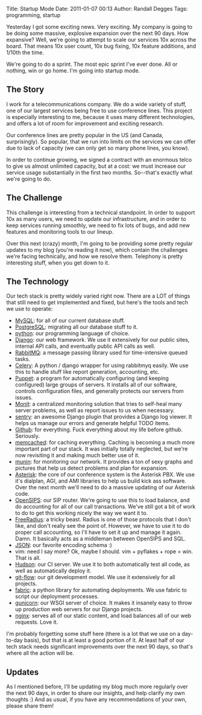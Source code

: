 Title: Startup Mode
Date: 2011-01-07 00:13
Author: Randall Degges
Tags: programming, startup


Yesterday I got some exciting news. Very exciting. My company is going to be
doing some massive, explosive expansion over the next 90 days. How expansive?
Well, we're going to attempt to scale our services 10x across the board. That
means 10x user count, 10x bug fixing, 10x feature additions, and 1/10th the
time.

We're going to do a sprint. The most epic sprint I've ever done. All or nothing,
win or go home. I'm going into startup mode.


## The Story

I work for a telecommunications company. We do a wide variety of stuff, one of
our largest services being free to use conference lines. This project is
especially interesting to me, because it uses many different technologies, and
offers a lot of room for improvement and exciting research.

Our conference lines are pretty popular in the US (and Canada, surprisingly). So
popular, that we run into limits on the services we can offer due to lack of
capacity (we can only get so many phone lines, you know).

In order to continue growing, we signed a contract with an enormous telco to
give us almost unlimited capacity, but at a cost: we must increase our service
usage substantially in the first two months. So--that's exactly what we're going
to do.


## The Challenge

This challenge is interesting from a technical standpoint. In order to support
10x as many users, we need to update our infrastructure, and in order to keep
services running smoothly, we need to fix lots of bugs, and add new features and
monitoring tools to our lineup.

Over this next (crazy) month, I'm going to be providing some pretty regular
updates to my blog (you're reading it now), which contain the challenges we're
facing technically, and how we resolve them. Telephony is pretty interesting
stuff, when you get down to it.


## The Technology

Our tech stack is pretty widely varied right now. There are a LOT of things that
still need to get implemented and fixed, but here's the tools and tech we use to
operate:

-   [MySQL][]: for all of our current database stuff.
-   [PostgreSQL][]: migrating all our database stuff to it.
-   [python][]: our programming language of choice.
-   [Django][]: our web framework. We use it extensively for our public sites,
    internal API calls, and eventually public API calls as well.
-   [RabbitMQ][]: a message passing library used for time-intensive queued
    tasks.
-   [Celery][]: A python / django wrapper for using rabbitmyq easily. We use
    this to handle stuff like report generation, accounting, etc.
-   [Puppet][]: a program for automatically configuring (and keeping configured)
    large groups of servers. It installs all of our software, controls
    configuration files, and generally protects our servers from issues.
-   [Monit][]: a centralized monitoring solution that tries to self-heal many
    server problems, as well as report issues to us when necessary.
-   [sentry][]: an awesome Django plugin that provides a Django log viewer. It
    helps us manage our errors and generate helpful TODO items.
-   [Github][]: for everything. Fuck everything about my life before github.
    Seriously.
-   [memcached][]: for caching everything. Caching is becoming a much more
    important part of our stack. It was initially totally neglected, but we're
    now revisiting it and making much better use of it.
-   [munin][]: for monitoring our network. It provides a ton of sexy graphs and
    pictures that help us detect problems and plan for expansion.
-   [Asterisk][]: the core of our conference system is the Asterisk PBX. We use
    it's dialplan, AGI, and AMI libraries to help us build kick ass software.
    Over the next month we'll need to do a massive updating of our Asterisk
    code.
-   [OpenSIPS][]: our SIP router. We're going to use this to load balance, and
    do accounting for all of our call transactions. We've still got a bit of
    work to do to get this working nicely the way we want it to.
-   [FreeRadius][]: a tricky beast. Radius is one of those protocols that I
    don't like, and don't really see the point of. However, we have to use it to
    do proper call accounting, so I'll have to set it up and manage it again.
    Damn. It basically acts as a middleman between OpenSIPS and SQL.
-   [JSON][]: our favorite encoding schema :)
-   vim: need I say more? Ok, maybe I should. vim + pyflakes + rope = win. That
    is all.
-   [Hudson][]: our CI server. We use it to both automatically test all code, as
    well as automatically deploy it.
-   [git-flow][]: our git development model. We use it extensively for all
    projects.
-   [fabric][]: a python library for automating deployments. We use fabric to
    script our deployment processes.
-   [gunicorn][]: our WSGI server of choice. It makes it insanely easy to throw
    up production web servers for our Django projects.
-   [nginx][]: serves all of our static content, and load balances all of our
    web requests. Love it.

I'm probably forgetting some stuff here (there is a lot that we use on a
day-to-day basis), but that is at least a good portion of it. At least half of
our tech stack needs significant improvements over the next 90 days, so that's
where all the action will be.

## Updates

As I mentioned before, I'll be updating my blog much more regularly over the
next 90 days, in order to share our insights, and help clarify my own thoughts
:) And as usual, if you have any recommendations of your own, please share them!


  [MySQL]: http://en.wikipedia.org/wiki/MySQL
  [PostgreSQL]: http://www.postgresql.org/
  [python]: http://python.org/
  [Django]: http://www.djangoproject.com/
  [RabbitMQ]: http://www.rabbitmq.com/
  [Celery]: http://celeryproject.org/
  [Puppet]: http://www.puppetlabs.com/
  [Monit]: http://mmonit.com/monit/
  [sentry]: http://code.disqus.com/code/projects/sentry.html
  [Github]: https://github.com/
  [memcached]: http://www.memcached.org/
  [munin]: http://munin-monitoring.org/
  [Asterisk]: http://www.asterisk.org/
  [OpenSIPS]: http://www.opensips.org/
  [FreeRadius]: http://freeradius.org/
  [JSON]: http://json.org/
  [Hudson]: http://hudson-ci.org/
  [git-flow]: http://nvie.com/posts/a-successful-git-branching-model/
  [fabric]: http://docs.fabfile.org/0.9.3/
  [gunicorn]: http://gunicorn.org/
  [nginx]: http://www.nginx.org/
